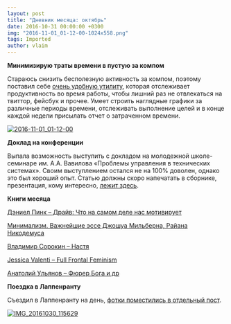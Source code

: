 ```yaml
---
layout: post
title: "Дневник месяца: октябрь"
date: 2016-10-31 00:00:00 +0300
img: "2016-11-01_01-12-00-1024x558.png"
tags: Imported
author: vlaim
---
```


**Минимизирую траты времени в пустую за компом**

Стараюсь снизить бесполезную активность за компом, поэтому поставил себе [очень удобную утилиту](https://www.rescuetime.com/), которая отслеживает продуктивность во время работы, чтобы лишний раз не отвлекаться на твиттор, фейсбук и прочее. Умеет строить наглядные графики за различные периоды времени, отслеживать выполнение целей и в конце каждой недели присылать отчет о затраченном времени.

[![2016-11-01_01-12-00](/blog/assets/img/2016-11-01_01-12-00-1024x558.png)](https://vlaim.s3.amazonaws.com/uploads/2016/11/2016-11-01_01-12-00.png)

**Доклад на конференции**

Выпала возможность выступить с докладом на молодежной школе-семинаре им. А.А. Вавилова «Проблемы управления в технических системах». Своим выступлением остался не на 100% доволен, однако это был хороший опыт. Статью должны скоро напечатать в сборнике, презентация, кому интересно, [лежит здесь](http://www.slideshare.net/vjalexeyev/ss-67831994).

**Книги месяца**

[Дэниел Пинк – Драйв: Что на самом деле нас мотивирует](https://blog.alexeyev.me/2016/10/daniel-pink/ "Редактировать «Книга #18: Дэниел Пинк – Драйв: Что на самом деле нас мотивирует»")

[Минимализм. Важнейшие эссе Джошуа Мильберна, Райана Никодемуса](https://blog.alexeyev.me/2016/10/theminimalists/ "Книга #19: Минимализм. Важнейшие эссе Джошуа Мильберна, Райана Никодемуса")

[Владимир Сорокин – Настя](https://blog.alexeyev.me/2016/11/sorokin-nastya/)

[Jessica Valenti – Full Frontal Feminism](https://blog.alexeyev.me/2016/11/full-frontal-feminism/ "Книга #21: Jessica Valenti – Full Frontal Feminism")

[Анатолий Ульянов – Фюрер Бога и др](https://blog.alexeyev.me/2016/11/ulyanov/ "Книга #22: Анатолий Ульянов – Фюрер Бога и др.")

**Поездка в Лаппенранту**

Съездил в Лаппенранту на день, [фотки поместились в отдельный пост](https://blog.alexeyev.me/2016/11/lappeenranta/ "Лаппенранта").

[![IMG_20161030_115629](/blog/assets/img/IMG_20161030_115629.jpg)](/blog/assets/img/IMG_20161030_115629.jpg)